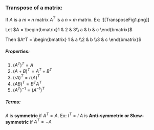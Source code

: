 ### Transpose of a matrix:

If $A$ is a $m \times n$ matrix $A^T$ is a $n \times m$ matrix.
Ex: 
![[TransposeFig1.png]]

Let $A = \begin{bmatrix}1 & 2 & 3\\  a & b & c \end{bmatrix}$

Then $A^T = \begin{bmatrix} 1 & a \\2 & b  \\3 & c \end{bmatrix}$

##### Properties: 
1. $(A^T)^T = A$
2. $(A+B)^T = A^T + B^T$
3. $(rA)^T = r(A)^T$
4. $(AB)^T = B^TA^T$
5. $(A^T)^{-1} = (A^{-1})^T$

##### Terms: 
$A$ is **symmetric** if $A^T = A$. Ex: $I^T = I$
$A$ is **Anti-symmetric or Skew-symmetric** if $A^T = -A$